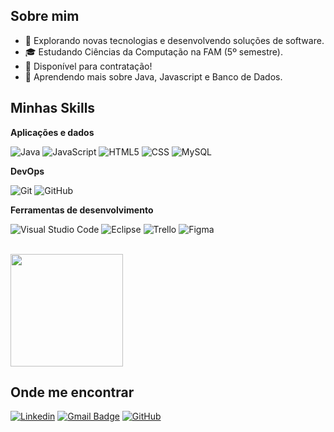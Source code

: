 ## Sobre mim

- 🤔 Explorando novas tecnologias e desenvolvendo soluções de software.
- 🎓 Estudando Ciências da Computação na FAM (5º semestre).
- 💼 Disponível para contratação!
- 🌱 Aprendendo mais sobre Java, Javascript e Banco de Dados.

## Minhas Skills

**Aplicações e dados**

![Java](https://img.shields.io/badge/-Java-333333?style=flat&logo=Java&logoColor=007396)
![JavaScript](https://img.shields.io/badge/-JavaScript-333333?style=flat&logo=javascript)
![HTML5](https://img.shields.io/badge/-HTML5-333333?style=flat&logo=HTML5)
![CSS](https://img.shields.io/badge/-CSS-333333?style=flat&logo=CSS3&logoColor=1572B6)
![MySQL](https://img.shields.io/badge/-MySQL-333333?style=flat&logo=mysql)


**DevOps**

![Git](https://img.shields.io/badge/-Git-333333?style=flat&logo=git)
![GitHub](https://img.shields.io/badge/-GitHub-333333?style=flat&logo=github)

**Ferramentas de desenvolvimento**

![Visual Studio Code](https://img.shields.io/badge/-Visual%20Studio%20Code-333333?style=flat&logo=visual-studio-code&logoColor=007ACC)
![Eclipse](https://img.shields.io/badge/-Eclipse-333333?style=flat&logo=eclipse-ide&logoColor=2C2255)
![Trello](https://img.shields.io/badge/-Trello-333333?style=flat&logo=trello&logoColor=007ACC)
![Figma](https://img.shields.io/badge/-Figma-333333?style=flat&logo=figma&logoColor=007ACC)

<br/>

<a href="https://github.com/Ramon-Amaral" title="Perfil do Ramon">
  <img height="180em" src="https://github-readme-stats.vercel.app/api?username=iuricode&theme=dracula&show_icons=true" />
</a>

## Onde me encontrar

[![Linkedin](https://img.shields.io/badge/-username-blue?style=flat-square&logo=Linkedin&logoColor=white&link=https://www.linkedin.com/in/ramonamaral/)]([LINK-DO-SEU-LINKEDIN](https://www.linkedin.com/in/ramonamaral/))
[![Gmail Badge](https://img.shields.io/badge/-contatoamaralramon@gmail.com-006bed?style=flat-square&logo=Gmail&logoColor=white&link=mailto:contatoamaralramon@gmail.com)](mailto:contatoamaralramon@gmail.com)
[![GitHub](https://img.shields.io/github/followers/iuricode?label=follow&style=social)](https://github.com/Ramon-Amaral)
